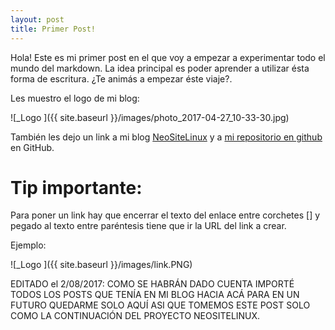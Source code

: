 ```yaml
---
layout: post
title: Primer Post!
---
```


Hola! Este es mi primer post en el que voy a empezar a experimentar todo el mundo del markdown. La idea principal es poder aprender a utilizar ésta forma de escritura.
¿Te animás a empezar éste viaje?.

Les muestro el logo de mi blog:

![_Logo ]({{ site.baseurl }}/images/photo_2017-04-27_10-33-30.jpg)

También les dejo un link a mi blog [NeoSiteLinux](https://neositelinux.com) y a [mi repositorio en github](https://github.com/neoranger) en GitHub.

# Tip importante:

Para poner un link hay que encerrar el texto del enlace entre corchetes [] y pegado al texto entre paréntesis tiene que ir la URL del link a crear.

Ejemplo:

![_Logo ]({{ site.baseurl }}/images/link.PNG)


EDITADO el 2/08/2017: COMO SE HABRÁN DADO CUENTA IMPORTÉ TODOS LOS POSTS QUE TENÍA EN MI BLOG HACIA ACÁ PARA EN UN FUTURO QUEDARME SOLO AQUÍ ASI QUE TOMEMOS ESTE POST SOLO COMO LA CONTINUACIÓN DEL PROYECTO NEOSITELINUX.

